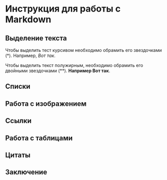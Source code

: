 # Инструкция для работы с Markdown

## Выделение текста

Чтобы выделить тест курсивом необходимо обрамить
его звездочками (*). Например, *Вот так*.

Чтобы выделить текст полужирным, необходимо обрамить
его двойными звездочками (**). **Например Вот так**.
## Списки

## Работа с изображением

## Ссылки

## Работа с таблицами

## Цитаты

## Заключение
